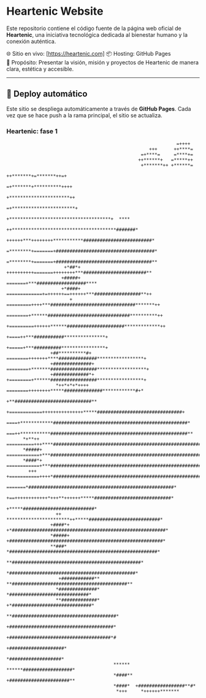 # Heartenic Website

Este repositorio contiene el código fuente de la página web oficial de **Heartenic**, una iniciativa tecnológica dedicada al bienestar humano y la conexión auténtica.

🌐 Sitio en vivo: [https://heartenic.com]
📦 Hosting: GitHub Pages  
🧠 Propósito: Presentar la visión, misión y proyectos de Heartenic de manera clara, estética y accesible.

---

## 🚀 Deploy automático

Este sitio se despliega automáticamente a través de **GitHub Pages**. Cada vez que se hace push a la rama principal, el sitio se actualiza.

### Heartenic: fase 1

                                                                  =++++                             
                                                        +++      ++****=                            
                                                     =+****=     =****+=                            
                                                    ++******+   =*****++                            
                                                     +*******++ +******=                            
                                                     ++*******+=*******++=+                         
                                                      =+*******+**********++++                      
                                                       +**********************++                    
                                                       =+***********************+                   
                                           +*************************************+  ****            
                                          ++**************************************#######*          
                                     ++++++***++++++++***********#########################*         
                                    =********+=======+####################################*         
                                    =********+=======+###################################**         
                         +*##*+      ++++++++++=======++++++++***#######################**          
                        +#####+                        =======+***##################****            
                        +*####+  =============+=++++++==++++++***#################**++              
                           +   =========++++***###############################*******++             
                               ========+******##############################**********++            
                               +=========++++++******#####################*************++           
                                                    +====++***###########***************+           
                                                    +=====+***##########****************+           
                    +##**********#+   ========+++++++****##############*****************+           
                    +##############+ ========+*******#################******************+           
                    +#############*+ +========+******#################*****************+            
                      *++*+*+*++++     ========++++++++*****##############************#+*           
                                                         +**############################**          
                          +============+++++++++++++++*****###############################+         
                         ====+************#################################################*        
                         ===++***********##################################################**       
          *+**++   ==========+++****########################################################*       
          *#####+  ============+***#########################################################*       
          *####*+  ============+***#########################################################*       
            +++      +===========++++*######################################################*       
                               =======*#####################################################*       
                                +==++++++++++++*+++**++++++*****############################*       
                                                           +*****##########################*        
                      ++           ***********************++*****##########################*        
                    +####*+     +*########################################################*         
                    *#####+     +########################################################*          
                    **###*       *######################################################*           
                                      **###############################################*            
                                       *##############################################*             
                       +############**  **##########################################**              
                      *##############*               *#############################*                
                      **#############*             +*#############################*                 
                                         **######################################*                  
                                         +######################################*                   
                                         +#####################################*#                   
                                                          +####################*                    
                                                          *###################*                     
                                           ******   ******##################*                       
                                           *####** +######################**                        
                                           *####*  +#################**#*                           
                                            *+++     *++++++*******                                 
